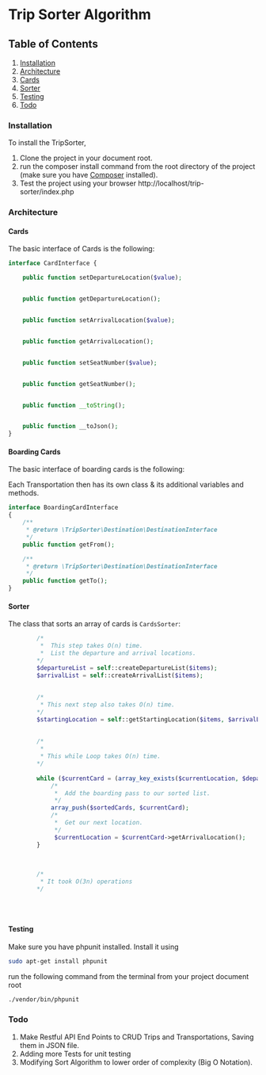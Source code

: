 # Trip Sorter Algorithm

## Table of Contents

1. [Installation](#installation)
2. [Architecture](#architecture)
  1. [Cards](#cards)
  2. [Sorter](#sorter)
  3. [Testing](#testing)
3. [Todo](#Todo)


### Installation

To install the TripSorter,
1. Clone the project in your document root.
2. run the composer install command from the root directory of the project (make sure you have [Composer](http://getcomposer.org) installed).
3. Test the project using your browser http://localhost/trip-sorter/index.php




### Architecture

#### Cards

The basic interface of Cards is the following:

```php
interface CardInterface {

    public function setDepartureLocation($value);


    public function getDepartureLocation();


    public function setArrivalLocation($value);


    public function getArrivalLocation();


    public function setSeatNumber($value);


    public function getSeatNumber();


    public function __toString();


    public function __toJson();
}
```

#### Boarding Cards

The basic interface of boarding cards is the following:

Each Transportation then has its own class & its additional variables and methods.

```php
interface BoardingCardInterface
{
    /**
     * @return \TripSorter\Destination\DestinationInterface
     */
    public function getFrom();

    /**
     * @return \TripSorter\Destination\DestinationInterface
     */
    public function getTo();
}
``` 

#### Sorter

The class that sorts an array of cards is `CardsSorter`:

```php
        /*
         *  This step takes O(n) time.
         *  List the departure and arrival locations.
        */
        $departureList = self::createDepartureList($items);
        $arrivalList = self::createArrivalList($items);
        
        
        /*
         * This next step also takes O(n) time.
        */
        $startingLocation = self::getStartingLocation($items, $arrivalList);
        
        
        /*
         *
         * This while Loop takes O(n) time.
        */
        
        while ($currentCard = (array_key_exists($currentLocation, $departureList)) ? $departureList[$currentLocation] : null) {
            /*
             *  Add the boarding pass to our sorted list.
             */
            array_push($sortedCards, $currentCard);
            /*
             *  Get our next location.
             */
             $currentLocation = $currentCard->getArrivalLocation();
        }
        
        
        
        /*
         * It took O(3n) operations
        */
        
        
        
```

#### Testing

Make sure you have phpunit installed. Install it using 

```bash
sudo apt-get install phpunit
```

run the following command from the terminal from your project document root

```bash
./vendor/bin/phpunit
```  


### Todo

1) Make Restful API End Points to CRUD Trips and Transportations, Saving them in JSON file.
2) Adding more Tests for unit testing
3) Modifying Sort Algorithm to lower order of complexity (Big O Notation).
